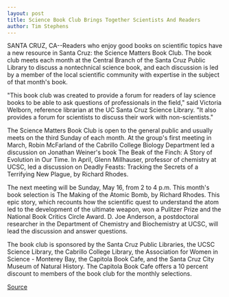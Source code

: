 ```yaml
---
layout: post
title: Science Book Club Brings Together Scientists And Readers
author: Tim Stephens
---
```


SANTA CRUZ, CA--Readers who enjoy good books on scientific topics have a new resource in Santa Cruz: the Science Matters Book Club. The book club meets each month at the Central Branch of the Santa Cruz Public Library to discuss a nontechnical science book, and each discussion is led by a member of the local scientific community with expertise in the subject of that month's book.

"This book club was created to provide a forum for readers of lay science books to be able to ask questions of professionals in the field," said Victoria Welborn, reference librarian at the UC Santa Cruz Science Library. "It also provides a forum for scientists to discuss their work with non-scientists."

The Science Matters Book Club is open to the general public and usually meets on the third Sunday of each month. At the group's first meeting in March, Robin McFarland of the Cabrillo College Biology Department led a discussion on Jonathan Weiner's book The Beak of the Finch: A Story of Evolution in Our Time. In April, Glenn Millhauser, professor of chemistry at UCSC, led a discussion on Deadly Feasts: Tracking the Secrets of a Terrifying New Plague, by Richard Rhodes.

The next meeting will be Sunday, May 16, from 2 to 4 p.m. This month's book selection is The Making of the Atomic Bomb, by Richard Rhodes. This epic story, which recounts how the scientific quest to understand the atom led to the development of the ultimate weapon, won a Pulitzer Prize and the National Book Critics Circle Award. D. Joe Anderson, a postdoctoral researcher in the Department of Chemistry and Biochemistry at UCSC, will lead the discussion and answer questions.

The book club is sponsored by the Santa Cruz Public Libraries, the UCSC Science Library, the Cabrillo College Library, the Association for Women in Science - Monterey Bay, the Capitola Book Cafe, and the Santa Cruz City Museum of Natural History. The Capitola Book Cafe offers a 10 percent discount to members of the book club for the monthly selections.

[Source](http://www1.ucsc.edu/news_events/press_releases/archive/98-99/04-99/bookclub.htm "Permalink to UC Santa Cruz: Science book club")
